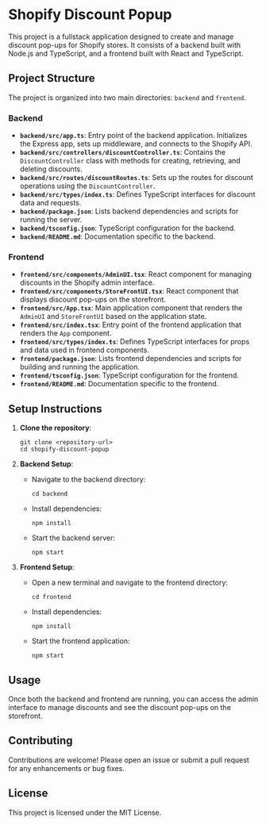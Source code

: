 # Shopify Discount Popup

This project is a fullstack application designed to create and manage discount pop-ups for Shopify stores. It consists of a backend built with Node.js and TypeScript, and a frontend built with React and TypeScript.

## Project Structure

The project is organized into two main directories: `backend` and `frontend`.

### Backend

- **`backend/src/app.ts`**: Entry point of the backend application. Initializes the Express app, sets up middleware, and connects to the Shopify API.
- **`backend/src/controllers/discountController.ts`**: Contains the `DiscountController` class with methods for creating, retrieving, and deleting discounts.
- **`backend/src/routes/discountRoutes.ts`**: Sets up the routes for discount operations using the `DiscountController`.
- **`backend/src/types/index.ts`**: Defines TypeScript interfaces for discount data and requests.
- **`backend/package.json`**: Lists backend dependencies and scripts for running the server.
- **`backend/tsconfig.json`**: TypeScript configuration for the backend.
- **`backend/README.md`**: Documentation specific to the backend.

### Frontend

- **`frontend/src/components/AdminUI.tsx`**: React component for managing discounts in the Shopify admin interface.
- **`frontend/src/components/StoreFrontUI.tsx`**: React component that displays discount pop-ups on the storefront.
- **`frontend/src/App.tsx`**: Main application component that renders the `AdminUI` and `StoreFrontUI` based on the application state.
- **`frontend/src/index.tsx`**: Entry point of the frontend application that renders the `App` component.
- **`frontend/src/types/index.ts`**: Defines TypeScript interfaces for props and data used in frontend components.
- **`frontend/package.json`**: Lists frontend dependencies and scripts for building and running the application.
- **`frontend/tsconfig.json`**: TypeScript configuration for the frontend.
- **`frontend/README.md`**: Documentation specific to the frontend.

## Setup Instructions

1. **Clone the repository**:
   ```
   git clone <repository-url>
   cd shopify-discount-popup
   ```

2. **Backend Setup**:
   - Navigate to the backend directory:
     ```
     cd backend
     ```
   - Install dependencies:
     ```
     npm install
     ```
   - Start the backend server:
     ```
     npm start
     ```

3. **Frontend Setup**:
   - Open a new terminal and navigate to the frontend directory:
     ```
     cd frontend
     ```
   - Install dependencies:
     ```
     npm install
     ```
   - Start the frontend application:
     ```
     npm start
     ```

## Usage

Once both the backend and frontend are running, you can access the admin interface to manage discounts and see the discount pop-ups on the storefront.

## Contributing

Contributions are welcome! Please open an issue or submit a pull request for any enhancements or bug fixes.

## License

This project is licensed under the MIT License.